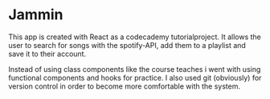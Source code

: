 # Jammin

This app is created with React as a codecademy tutorialproject.
It allows the user to search for songs with the spotify-API, add them to a playlist and save it to their account.

Instead of using class components like the course teaches i went with using functional components and hooks for practice.
I also used git (obviously) for version control in order to become more comfortable with the system.
